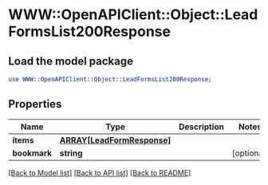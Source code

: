 # WWW::OpenAPIClient::Object::LeadFormsList200Response

## Load the model package
```perl
use WWW::OpenAPIClient::Object::LeadFormsList200Response;
```

## Properties
Name | Type | Description | Notes
------------ | ------------- | ------------- | -------------
**items** | [**ARRAY[LeadFormResponse]**](LeadFormResponse.md) |  | 
**bookmark** | **string** |  | [optional] 

[[Back to Model list]](../README.md#documentation-for-models) [[Back to API list]](../README.md#documentation-for-api-endpoints) [[Back to README]](../README.md)


